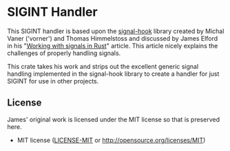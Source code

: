 # SIGINT Handler

This SIGINT handler is based upon the [signal-hook](https://github.com/vorner/signal-hook) library
created by Michal Vaner ('vorner') and Thomas Himmelstoss and discussed by James Elford in his
"[Working with signals in Rust](https://www.jameselford.com/blog/working-with-signals-in-rust-pt1-whats-a-signal/)"
article. This article nicely explains the challenges of properly handling signals. 

This crate takes his work and strips out the excellent generic signal handling implemented in the
signal-hook library to create a handler for just SIGINT for use in other projects.

## License

James' original work is licensed under the MIT license so that is preserved here.

 * MIT license ([LICENSE-MIT](LICENSE-MIT) or http://opensource.org/licenses/MIT)
